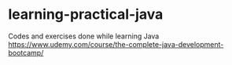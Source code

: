 # learning-practical-java
Codes and exercises done while learning Java https://www.udemy.com/course/the-complete-java-development-bootcamp/
